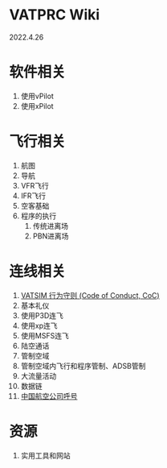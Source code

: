 # VATPRC Wiki
2022.4.26

# 软件相关
1. 使用vPilot
2. 使用xPilot

# 飞行相关
1. 航图
2. 导航
3. VFR飞行
4. IFR飞行
5. 空客基础
6. 程序的执行
   1. 传统进离场
   2. PBN进离场

# 连线相关
1. [VATSIM 行为守则 (Code of Conduct, CoC)](未分类/COC_translate_full.md)
2. 基本礼仪
3. 使用P3D连飞
4. 使用xp连飞
5. 使用MSFS连飞
6. 陆空通话
7. 管制空域
8. 管制空域内飞行和程序管制、ADSB管制
9. 大流量活动
10. 数据链
11. [中国航空公司呼号](未分类/中国航空公司呼号.md)

# 资源
1. 实用工具和网站
